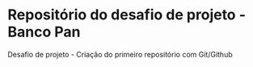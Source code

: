 # Repositório do desafio de projeto - Banco Pan
Desafio de projeto - Criação do primeiro repositório com Git/Github
